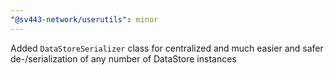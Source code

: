 ```yaml
---
"@sv443-network/userutils": minor
---
```


Added `DataStoreSerializer` class for centralized and much easier and safer de-/serialization of any number of DataStore instances

